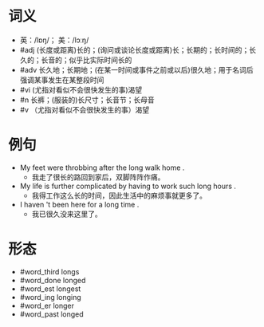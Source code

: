 # 词义
- 英：/lɒŋ/； 美：/lɔːŋ/
- #adj (长度或距离)长的；(询问或谈论长度或距离)长；长期的；长时间的；长久的；长音的；似乎比实际时间长的
- #adv 长久地；长期地；(在某一时间或事件之前或以后)很久地；用于名词后强调某事发生在某整段时间
- #vi (尤指对看似不会很快发生的事)渴望
- #n 长裤；(服装的)长尺寸；长音节；长母音
- #v （尤指对看似不会很快发生的事）渴望
# 例句
- My feet were throbbing after the long walk home .
	- 我走了很长的路回到家后，双脚阵阵作痛。
- My life is further complicated by having to work such long hours .
	- 我得工作这么长的时间，因此生活中的麻烦事就更多了。
- I haven 't been here for a long time .
	- 我已很久没来这里了。
# 形态
- #word_third longs
- #word_done longed
- #word_est longest
- #word_ing longing
- #word_er longer
- #word_past longed
